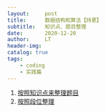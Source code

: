 ```yaml
---
layout:     post
title:      数据结构和算法【持更】
subtitle:   知识点、题目整理
date:       2020-12-20
author:     LT
header-img: 
catalog: true
tags:
    - coding
    - 实践篇
---
```


1. [按照知识点来整理题目](https://github.com/LeeeLiu/Leetcode_notes/)
2. [按照段位整理](https://github.com/LeeeLiu/Leetcode_notes/blob/master/summary/ChallengeCAT/ChallengeCAT.md)